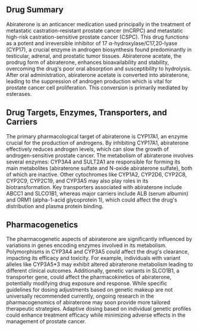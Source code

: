 ## Drug Summary
Abiraterone is an anticancer medication used principally in the treatment of metastatic castration-resistant prostate cancer (mCRPC) and metastatic high-risk castration-sensitive prostate cancer (CSPC). This drug functions as a potent and irreversible inhibitor of 17 α-hydroxylase/C17,20-lyase (CYP17), a crucial enzyme in androgen biosynthesis found predominantly in testicular, adrenal, and prostatic tumor tissues. Abiraterone acetate, the prodrug form of abiraterone, enhances bioavailability and stability, overcoming the drug's poor oral absorption and susceptibility to hydrolysis. After oral administration, abiraterone acetate is converted into abiraterone, leading to the suppression of androgen production which is vital for prostate cancer cell proliferation. This conversion is primarily mediated by esterases.

## Drug Targets, Enzymes, Transporters, and Carriers
The primary pharmacological target of abiraterone is CYP17A1, an enzyme crucial for the production of androgens. By inhibiting CYP17A1, abiraterone effectively reduces androgen levels, which can slow the growth of androgen-sensitive prostate cancer. The metabolism of abiraterone involves several enzymes: CYP3A4 and SULT2A1 are responsible for forming its main metabolites (abiraterone sulfate and N-oxide abiraterone sulfate), both of which are inactive. Other cytochromes like CYP1A2, CYP2D6, CYP2C8, CYP2C9, CYP2C19, and CYP3A5 may also play roles in its biotransformation. Key transporters associated with abiraterone include ABCC1 and SLCO1B1, whereas major carriers include ALB (serum albumin) and ORM1 (alpha-1-acid glycoprotein 1), which could affect the drug's distribution and plasma protein binding.

## Pharmacogenetics
The pharmacogenetic aspects of abiraterone are significantly influenced by variations in genes encoding enzymes involved in its metabolism. Polymorphisms in CYP3A4 and CYP3A5 could affect the drug's clearance, impacting its efficacy and toxicity. For example, individuals with variant alleles like CYP3A5*3 may exhibit altered abiraterone metabolism leading to different clinical outcomes. Additionally, genetic variants in SLCO1B1, a transporter gene, could affect the pharmacokinetics of abiraterone, potentially modifying drug exposure and response. While specific guidelines for dosing adjustments based on genetic makeup are not universally recommended currently, ongoing research in the pharmacogenomics of abiraterone may soon provide more tailored therapeutic strategies. Adaptive dosing based on individual genetic profiles could enhance treatment efficacy while minimizing adverse effects in the management of prostate cancer.